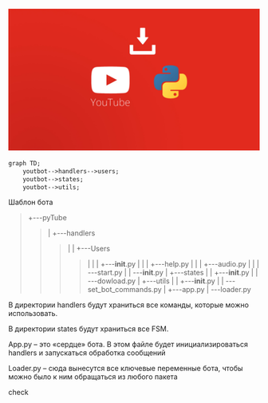 
![1](https://github.com/Al3n-dev/youtbot/blob/master/ytb_pyt.jpg)




```mermaid
graph TD;
    youtbot-->handlers-->users;
    youtbot-->states;
    youtbot-->utils;
```







Шаблон бота

> +---pyTube
>> |  +---handlers
>>> |  |   +---Users
>>>> |  |   |   +---__init__.py
>>>> |  |   |   +---help.py
>>>> |  |   |   +---audio.py
>>>> |  |   |   \---start.py
>>> |  |   \---__init__.py
>> |   +---states
>>> |   |  +---__init__.py
>>>|    |  \---dowload.py
>> |   +---utils
>>> |   |  +---__init__.py
>>> |   |   \---set_bot_commands.py
>> |  +---app.py
>> |  \---loader.py

В директории handlers будут храниться все команды, которые можно использовать.

В директории states будут храниться все FSM.

App.py – это «сердце» бота. В этом файле будет инициализироваться handlers и запускаться обработка сообщений

Loader.py – сюда вынесутся все ключевые переменные бота, чтобы можно было к ним обращаться из любого пакета

check
